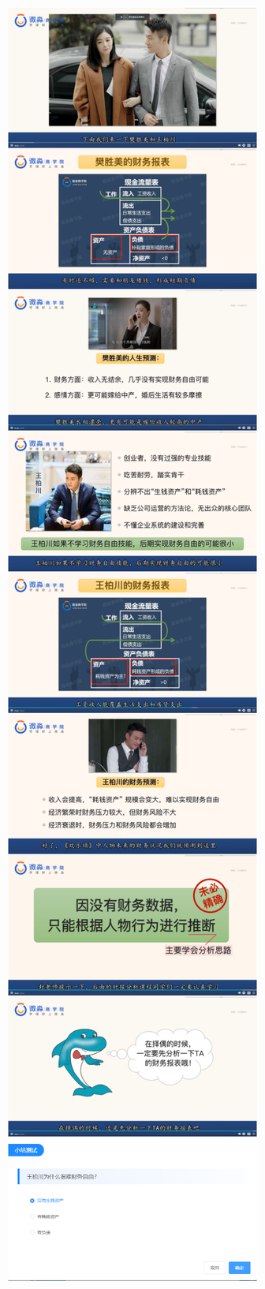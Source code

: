 ![](20201020-%20(1).png)
![](20201020-%20(2).png)
![](20201020-%20(3).png)
![](20201020-%20(4).png)
![](20201020-%20(5).png)
![](20201020-%20(6).png)
![](20201020-%20(7).png)
![](20201020-%20(8).png)
![](20201020-%20(9).png)